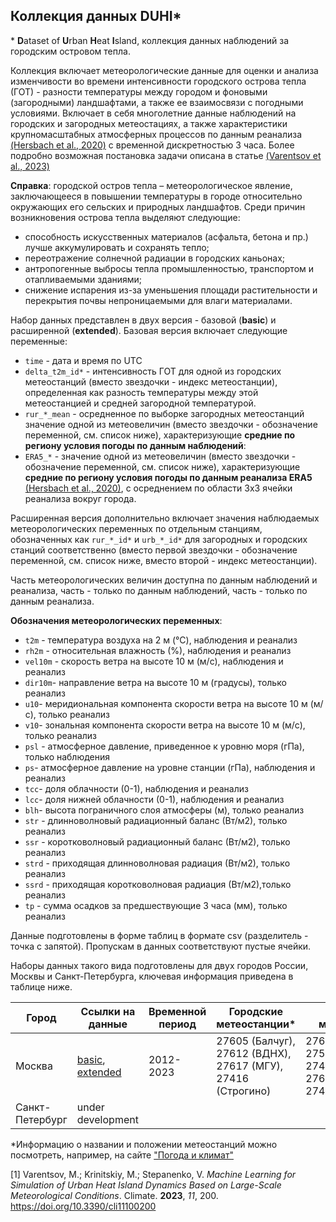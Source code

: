 ## Коллекция данных **DUHI***

\* **D**ataset of **U**rban **H**eat **I**sland, коллекция данных наблюдений за городским островом тепла.

Коллекция включает метеорологические данные для оценки и анализа изменчивости во времени интенсивности городского острова тепла (ГОТ) - разности температуры между городом и фоновыми (загородными) ландшафтами, а также ее взаимосвязи с погодными условиями. Включает в себя многолетние данные наблюдений на городских и загородных метеостациях, а также характеристики крупномасштабных атмосферных процессов по данным реанализа [(Hersbach et al., 2020)](https://doi.org/10.1002/qj.3803) с временной дискретностью 3 часа. Более подробно возможная постановка задачи описана в статье [(Varentsov et al., 2023)](https://doi.org/10.3390/cli11100200)

**Справка**: городской остров тепла – метеорологическое явление, заключающееся в повышении температуры в городе относительно окружающих его сельских и природных ландшафтов. Среди причин  возникновения острова тепла выделяют следующие:
* способность искусственных материалов (асфальта, бетона и пр.) лучше аккумулировать и сохранять тепло;
* переотражение солнечной радиации в городских каньонах;
* антропогенные выбросы тепла промышленностью, транспортом и отапливаемыми зданиями;
* снижение испарения из-за уменьшения площади растительности и перекрытия почвы непроницаемыми для влаги материалами.

Набор данных представлен в двух версия - базовой (**basic**) и расширенной (**extended**). Базовая версия  включает следующие переменные:
- `time` - дата и время по UTC
- `delta_t2m_id*` - интенсивность ГОТ для одной из городских метеостанций (вместо звездочки - индекс метеостанции), определенная как разность температуры между этой метеостанцией и средней загородной температурой.
- `rur_*_mean` - осредненное по выборке загородных метеостанций значение одной из метеовеличин (вместо звездочки - обозначение переменной, см. список ниже), характеризующие **средние по региону условия погоды по данным наблюдений**:
- `ERA5_*` - значение одной из метеовеличин (вместо звездочки - обозначение переменной, см. список ниже), характеризующие   **средние по региону условия погоды по данным реанализа ERA5** [(Hersbach et al., 2020)](https://doi.org/10.1002/qj.3803), с осреднением по области 3х3 ячейки реанализа вокруг города.

Расширенная версия дополнительно включает значения наблюдаемых метеорологических переменных по отдельным станциям, обозначенных как `rur_*_id*` и `urb_*_id*` для загородных и городских станций соответственно (вместо первой звездочки - обозначение переменной, см. список ниже, вместо второй - индекс метеостанции).

Часть метеорологических величин доступна по данным наблюдений и реанализа, часть - только по данным наблюдений, часть - только по данным реанализа. 

**Обозначения метеорологических переменных**:
  - `t2m` - температура воздуха на 2 м (°С), наблюдения и реанализ
  - `rh2m` - относительная влажность (%), наблюдения и реанализ
  - `vel10m` - скорость ветра на высоте 10 м (м/с), наблюдения и реанализ
  - `dir10m`- направление ветра на высоте 10 м (градусы), только реанализ
  - `u10`- меридиональная компонента скорости ветра на высоте 10 м (м/с), только реанализ
  - `v10`- зональная компонента скорости ветра на высоте 10 м (м/с), только реанализ
  - `psl` - атмосферное давление, приведенное к уровню моря (гПа), только наблюдения
  - `ps`- атмосферное давление на уровне станции (гПа), наблюдения и реанализ
  - `tcc`- доля облачности (0-1), наблюдения и реанализ
  - `lcc`- доля нижней облачности (0-1), наблюдения и реанализ
  - `blh`- высота пограничного слоя атмосферы (м), только реанализ
  - `str` - длинноволновый радиационный баланс (Вт/м2), только реанализ
  - `ssr` - коротковолновый радиационный баланс (Вт/м2), только реанализ
  - `strd` - приходящая длинноволновая радиация (Вт/м2), только реанализ
  - `ssrd` - приходящая коротковолновая радиация (Вт/м2),только реанализ
  - `tp` - сумма осадков за предшествующие 3 часа (мм), только реанализ

Данные подготовлены в форме таблиц в формате csv (разделитель - точка с запятой).  Пропускам в данных соответствуют пустые ячейки.

Наборы данных такого вида подготовлены для двух городов России, Москвы и Санкт-Петербурга, ключевая информация приведена в таблице ниже.

| Город | Ссылки на данные | Временной период | Городские метеостанции* | Фоновые метеостанции*| 
| ------------ | ------------- | ----------------| ----------------| ------------ |
| Москва|[basic](https://github.com/mvarentsov/ML4hydromet-2024/blob/main/datasets/DUHI/Moscow_basic.csv), [extended](https://github.com/mvarentsov/ML4hydromet-2024/blob/main/datasets/DUHI/Moscow_extended.csv)|2012-2023|27605 (Балчуг), 27612 (ВДНХ), 27617 (МГУ), 27416 (Строгино)|27611, 27523,27417, 27428, 27511, 27625,27606,27618, 27419|
| Санкт-Петербург|under development|||

*Информацию о названии и положении метеостанций можно посмотреть, например, на сайте ["Погода и климат"](http://www.pogodaiklimat.ru/archive.php)

[1] Varentsov, M.; Krinitskiy, M.; Stepanenko, V. *Machine Learning for Simulation of Urban Heat Island Dynamics Based on Large-Scale Meteorological Conditions*. Climate. **2023**, *11*, 200. https://doi.org/10.3390/cli11100200

